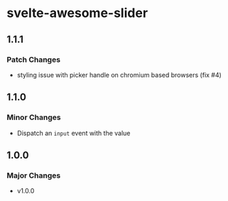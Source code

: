# svelte-awesome-slider

## 1.1.1

### Patch Changes

- styling issue with picker handle on chromium based browsers (fix #4)

## 1.1.0

### Minor Changes

- Dispatch an `input` event with the value

## 1.0.0

### Major Changes

- v1.0.0
